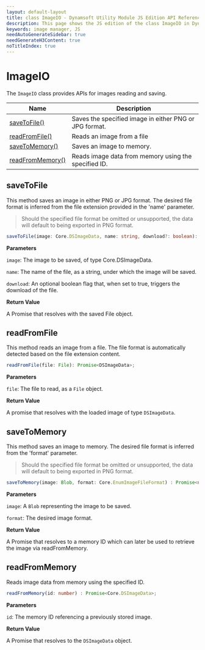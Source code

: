```yaml
---
layout: default-layout
title: class ImageIO - Dynamsoft Utility Module JS Edition API Reference
description: This page shows the JS edition of the class ImageIO in Dynamsoft Utility Module.
keywords: image manager, JS
needAutoGenerateSidebar: true
needGenerateH3Content: true
noTitleIndex: true
---
```


# ImageIO

The `ImageIO` class provides APIs for images reading and saving.

| Name                                | Description                                                    |
| ----------------------------------- | -------------------------------------------------------------- |
| [saveToFile()](#savetofile)         | Saves the specified image in either PNG or JPG format.         |
| [readFromFile()](#readfromfile)     | Reads an image from a file                                     |
| [saveToMemory()](#savetomemory)     | Saves an image to memory.                                      |
| [readFromMemory()](#readfrommemory) | Reads image data from memory using the specified ID.           |

## saveToFile

This method saves an image in either PNG or JPG format. The desired file format is inferred from the file extension provided in the 'name' parameter.

> Should the specified file format be omitted or unsupported, the data will default to being exported in PNG format.

```typescript
saveToFile(image: Core.DSImageData, name: string, download?: boolean): Promise<File>;
```

**Parameters**

`image`: The image to be saved, of type Core.DSImageData.

`name`: The name of the file, as a string, under which the image will be saved.

`download`: An optional boolean flag that, when set to true, triggers the download of the file.

**Return Value**

A Promise that resolves with the saved File object.

## readFromFile

This method reads an image from a file. The file format is automatically detected based on the file extension content.

```typescript
readFromFile(file: File): Promise<DSImageData>;
```

**Parameters**

`file`: The file to read, as a `File` object.

**Return Value**

A promise that resolves with the loaded image of type `DSImageData`.

## saveToMemory

This method saves an image to memory. The desired file format is inferred from the 'format' parameter.

> Should the specified file format be omitted or unsupported, the data will default to being exported in PNG format.

```typescript
saveToMemory(image: Blob, format: Core.EnumImageFileFormat) : Promise<number>;
```

**Parameters**

`image`: A `Blob` representing the image to be saved.

`format`: The desired image format.

**Return Value**

A Promise that resolves to a memory ID which can later be used to retrieve the image via readFromMemory.

## readFromMemory

Reads image data from memory using the specified ID.

```typescript
readFromMemory(id: number) : Promise<Core.DSImageData>;
```

**Parameters**

`id`: The memory ID referencing a previously stored image.

**Return Value**

A Promise that resolves to the `DSImageData` object.